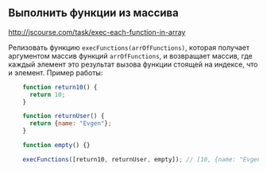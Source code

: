 ## Выполнить функции из массива
<http://jscourse.com/task/exec-each-function-in-array>

Релизовать функцию `execFunctions(arrOfFunctions)`, которая получает аргументом массив функций
`arrOfFunctions`, и возвращает массив, где каждый элемент это результат вызова функции стоящей на индексе, что и элемент.
Пример работы:

```js
	function return10() {
	  return 10;
	}

	function returnUser() {
	  return {name: "Evgen"};
	}

	function empty() {}

	execFunctions([return10, returnUser, empty]); // [10, {name: "Evgen"}, undefined]
```
